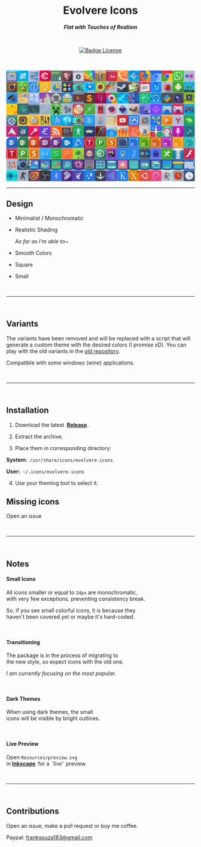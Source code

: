 <div align = center>

# Evolvere Icons

***Flat with Touches of Realism***

<br>

[![Badge License]][License]

<br>

![Preview]

</div>

---

## Design

- Minimalist / Monochromatic
- Realistic Shading

  *As far as I'm able to~*
  
- Smooth Colors
- Square
- Small

<br>

---

<br>

## Variants

The variants have been removed and will be replaced with a script that will generate a custom theme with the desired colors (I promise xD). You can play with the old variants in the [old repository](https://github.com/franksouza183/EvolvereSuit).

Compatible with some windows (wine) applications.

<br>

---

<br>

## Installation

1. Download the latest **[Release]** .

2. Extract the archive.

3. Place them in corresponding directory:

  **System:** `/usr/share/icons/evolvere-icons`

  **User:** `~/.icons/evolvere-icons`
  
4. Use your theming tool to select it.

## Missing icons

Open an issue

<br>

---

<br>

## Notes

#### Small Icons

All icons smaller or equal to `24px` are monochromatic, <br>with very few exceptions, preventing consistency break.

So, if you see small colorful icons, it is because they <br>
haven't been covered yet or maybe it's hard-coded.

<br>

#### Transitioning

The package is in the process of migrating to <br>
the new style, so expect icons with the old one.

*I am currently focusing on the most popular.*

<br>

#### Dark Themes

When using dark themes, the small <br>
icons will be visible by bright outlines.

<br>

#### Live Preview

Open `Resources/preview.svg` <br>
in **[Inkscape]** for a *'live'* preview.

<br>

---

<br>

## Contributions

Open an issue, make a pull request or buy me coffee.

Paypal: franksouza183@gmail.com


<!----------------------------------------------------------------------------->

[Badge License]: https://licensebuttons.net/l/by-sa/4.0/80x15.png

[Preview]: Resources/preview.png 'Preview of the Evolvere Icons set'

[Inkscape]: https://inkscape.org/


[Release]: https://github.com/franksouza183/Evolvere-Icons/releases
[License]: LICENSE
